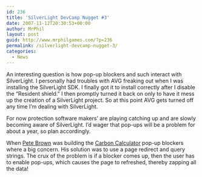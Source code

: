 ```yaml
---
id: 236
title: 'SilverLight DevCamp Nugget #3'
date: 2007-11-12T20:30:53+00:00
author: MrPhil
layout: post
guid: http://www.mrphilgames.com/?p=236
permalink: /silverlight-devcamp-nugget-3/
categories:
  - News
---
```

An interesting question is how pop-up blockers and such interact with SilverLight. I personally had troubles with AVG freaking out when I was installing the SilverLight SDK. I finally got it to install correctly after I disable the &#8220;Resident shield.&#8221; I then promptly turned it back on only to have it mess up the creation of a SilverLight project. So at this point AVG gets turned off any time I’m dealing with SilverLight.

For now protection software makers’ are playing catching up and are slowly becoming aware of SilverLight. I’d wager that pop-ups will be a problem for about a year, so plan accordingly.

When [Pete Brown](http://web.archive.org/web/20071117034604/http://community.irritatedvowel.com/blogs/pete_browns_blog/default.aspx) was building the [Carbon Calculator](http://web.archive.org/web/20071117034604/http://community.irritatedvowel.com/blogs/pete_browns_blog/archive/2007/07/07/Silverlight-1.1-Carbon-Offset-Calculator-is-out_2100_.aspx) pop-up blockers where a big concern. His solution was to use a page redirect and query strings. The crux of the problem is if a blocker comes up, then the user has to enable pop-ups, which causes the page to refreshed, thereby zapping all the data!